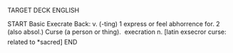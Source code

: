 TARGET DECK
ENGLISH

START
Basic
Execrate
Back: v. (-ting) 1 express or feel abhorrence for. 2 (also absol.) Curse (a person or thing).  execration n. [latin exsecror curse: related to *sacred]
END
